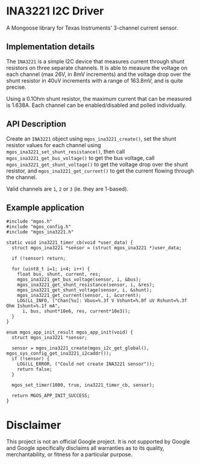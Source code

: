 # INA3221 I2C Driver

A Mongoose library for Texas Instruments' 3-channel current sensor.

## Implementation details

The `INA3221` is a simple I2C device that measures current through shunt
resistors on three separate channels. It is able to measure the voltage
on each channel (max 26V, in 8mV increments) and the voltage drop over the
shunt resistor in 40uV increments with a range of 163.8mV, and is quite
precise.

Using a 0.1Ohm shunt resistor, the maximum current that can be measured
is 1.638A. Each channel can be enabled/disabled and polled individually.

## API Description

Create an `INA3221` object using `mgos_ina3221_create()`, set the shunt
resistor values for each channel using `mgos_ina3221_set_shunt_resistance()`,
then call `mgos_ina3221_get_bus_voltage()` to get the bus voltage,
call `mgos_ina3221_get_shunt_voltage()` to get the voltage drop over
the shunt resistor, and `mgos_ina3221_get_current()` to get the current
flowing through the channel.

Valid channels are `1`, `2` or `3` (ie. they are 1-based).

## Example application

```
#include "mgos.h"
#include "mgos_config.h"
#include "mgos_ina3221.h"

static void ina3221_timer_cb(void *user_data) {
  struct mgos_ina3221 *sensor = (struct mgos_ina3221 *)user_data;

  if (!sensor) return;

  for (uint8_t i=1; i<4; i++) {
    float bus, shunt, current, res;
    mgos_ina3221_get_bus_voltage(sensor, i, &bus);
    mgos_ina3221_get_shunt_resistance(sensor, i, &res);
    mgos_ina3221_get_shunt_voltage(sensor, i, &shunt);
    mgos_ina3221_get_current(sensor, i, &current);
    LOG(LL_INFO, ("Chan[%u]: Vbus=%.3f V Vshunt=%.0f uV Rshunt=%.3f Ohm Ishunt=%.1f mA",
      i, bus, shunt*10e6, res, current*10e3));
  }
}

enum mgos_app_init_result mgos_app_init(void) {
  struct mgos_ina3221 *sensor;

  sensor = mgos_ina3221_create(mgos_i2c_get_global(), mgos_sys_config_get_ina3221_i2caddr());
  if (!sensor) {
    LOG(LL_ERROR, ("Could not create INA3221 sensor"));
    return false;
  }

  mgos_set_timer(1000, true, ina3221_timer_cb, sensor);

  return MGOS_APP_INIT_SUCCESS;
}
```

# Disclaimer

This project is not an official Google project. It is not supported by Google
and Google specifically disclaims all warranties as to its quality,
merchantability, or fitness for a particular purpose.
